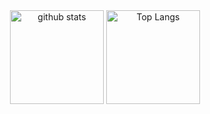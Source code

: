 <div align="center">
    <img alt="github stats" height="150px" src="https://github-readme-stats-one-self.vercel.app/api?username=itssnee&show_icons=true&theme=dracula&count_private=true&border_color=574666&include_all_commits=true" />
  <img alt="Top Langs" height="150px" src="https://github-readme-stats-one-self.vercel.app/api/top-langs/?username=itssnee&layout=compact&theme=dracula&border_color=574666" />
</div>
